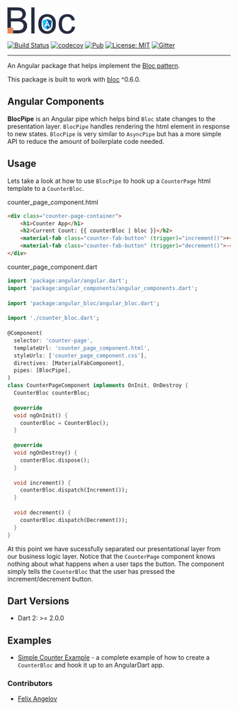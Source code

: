 <img src="https://raw.githubusercontent.com/felangel/bloc/master/doc/assets/angular_bloc_logo_full.png" height="60" alt="Angular Bloc Package" />

[![Build Status](https://travis-ci.org/felangel/bloc.svg?branch=master)](https://travis-ci.org/felangel/bloc)
[![codecov](https://codecov.io/gh/felangel/Bloc/branch/master/graph/badge.svg)](https://codecov.io/gh/felangel/bloc)
[![Pub](https://img.shields.io/pub/v/angular_bloc.svg)](https://pub.dartlang.org/packages/angular_bloc)
[![License: MIT](https://img.shields.io/badge/License-MIT-blue.svg)](https://opensource.org/licenses/MIT)
[![Gitter](https://img.shields.io/badge/gitter-bloc-yellow.svg)](https://gitter.im/bloc_package/Lobby)

---

An Angular package that helps implement the [Bloc pattern](https://www.youtube.com/watch?v=fahC3ky_zW0).

This package is built to work with [bloc](https://pub.dartlang.org/packages/bloc) ^0.6.0.

## Angular Components

**BlocPipe** is an Angular pipe which helps bind `Bloc` state changes to the presentation layer. `BlocPipe` handles rendering the html element in response to new states. `BlocPipe` is very similar to `AsyncPipe` but has a more simple API to reduce the amount of boilerplate code needed.

## Usage

Lets take a look at how to use `BlocPipe` to hook up a `CounterPage` html template to a `CounterBloc`.

counter_page_component.html
```html
<div class="counter-page-container">
    <h1>Counter App</h1>
    <h2>Current Count: {{ counterBloc | bloc }}</h2>
    <material-fab class="counter-fab-button" (trigger)="increment()">+</material-fab>
    <material-fab class="counter-fab-button" (trigger)="decrement()">-</material-fab>
</div>
```

counter_page_component.dart
```dart
import 'package:angular/angular.dart';
import 'package:angular_components/angular_components.dart';

import 'package:angular_bloc/angular_bloc.dart';

import './counter_bloc.dart';

@Component(
  selector: 'counter-page',
  templateUrl: 'counter_page_component.html',
  styleUrls: ['counter_page_component.css'],
  directives: [MaterialFabComponent],
  pipes: [BlocPipe],
)
class CounterPageComponent implements OnInit, OnDestroy {
  CounterBloc counterBloc;

  @override
  void ngOnInit() {
    counterBloc = CounterBloc();
  }

  @override
  void ngOnDestroy() {
    counterBloc.dispose();
  }

  void increment() {
    counterBloc.dispatch(Increment());
  }

  void decrement() {
    counterBloc.dispatch(Decrement());
  }
}
```

At this point we have sucessfully separated our presentational layer from our business logic layer. Notice that the `CounterPage` component knows nothing about what happens when a user taps the button. The component simply tells the `CounterBloc` that the user has pressed the increment/decrement button.

## Dart Versions

- Dart 2: >= 2.0.0

## Examples

- [Simple Counter Example](https://github.com/felangel/Bloc/tree/master/packages/angular_bloc/example) - a complete example of how to create a `CounterBloc` and hook it up to an AngularDart app.

### Contributors

- [Felix Angelov](https://github.com/felangel)
